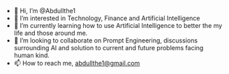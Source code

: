 - 👋 Hi, I’m @Abdullthe1
- 👀 I’m interested in Technology, Finance and Artificial Intelligence
- 🌱 I’m currently learning how to use Artificial Intelligence to better the my life and those around me.
- 💞️ I’m looking to collaborate on Prompt Engineering, discussions surrounding AI and solution to current and future problems facing human kind.
- 📫 How to reach me, abdullthe1@gmail.com

<!---
Abdullthe1/Abdullthe1 is a ✨ special ✨ repository because its `README.md` (this file) appears on your GitHub profile.
You can click the Preview link to take a look at your changes.
--->
